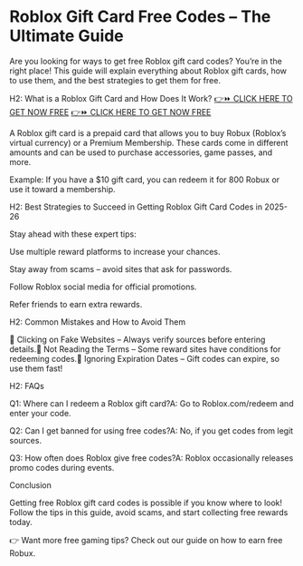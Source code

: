# Roblox Gift Card Free Codes – The Ultimate Guide
Are you looking for ways to get free Roblox gift card codes? You’re in the right place! This guide will explain everything about Roblox gift cards, how to use them, and the best strategies to get them for free.

H2: What is a Roblox Gift Card and How Does It Work?
[👉⏩ CLICK HERE TO GET NOW FREE](https://ecomadboosters.xyz/free%20robux%20gift%20card%20codes/)
[👉⏩ CLICK HERE TO GET NOW FREE](https://ecomadboosters.xyz/free%20robux%20gift%20card%20codes/)

A Roblox gift card is a prepaid card that allows you to buy Robux (Roblox’s virtual currency) or a Premium Membership. These cards come in different amounts and can be used to purchase accessories, game passes, and more.

Example: If you have a $10 gift card, you can redeem it for 800 Robux or use it toward a membership.

H2: Best Strategies to Succeed in Getting Roblox Gift Card Codes in 2025-26

Stay ahead with these expert tips:

Use multiple reward platforms to increase your chances.

Stay away from scams – avoid sites that ask for passwords.

Follow Roblox social media for official promotions.

Refer friends to earn extra rewards.

H2: Common Mistakes and How to Avoid Them

🔴 Clicking on Fake Websites – Always verify sources before entering details.🔴 Not Reading the Terms – Some reward sites have conditions for redeeming codes.🔴 Ignoring Expiration Dates – Gift codes can expire, so use them fast!

H2: FAQs

Q1: Where can I redeem a Roblox gift card?A: Go to Roblox.com/redeem and enter your code.

Q2: Can I get banned for using free codes?A: No, if you get codes from legit sources.

Q3: How often does Roblox give free codes?A: Roblox occasionally releases promo codes during events.

Conclusion

Getting free Roblox gift card codes is possible if you know where to look! Follow the tips in this guide, avoid scams, and start collecting free rewards today.

👉 Want more free gaming tips? Check out our guide on how to earn free Robux.
